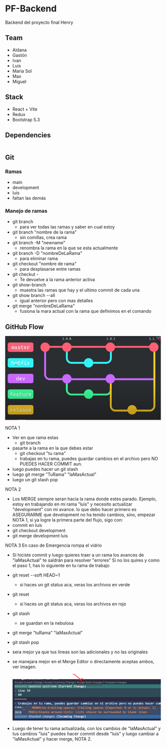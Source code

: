 # PF-Backend

Backend del proyecto final Henry

## Team

- Aldana
- Gastón
- Ivan
- Luis
- Maria Sol
- Max
- Miguel

## Stack

- React + Vite
- Redux
- Bootstrap 5.3

## Dependencies

```js
```

## Git

### Ramas

- main
- development
- luis
- faltan las demás

### Manejo de ramas

- git branch
  - para ver todas las ramas y saber en cual estoy
- git branch "nombre de la rama"
  -	sin comillas, crea rama
- git branch -M "newname"
  - renombra la rama en la que se esta actualmente
- git branch -D "nombreDeLaRama"
  - para eliminar rama
- git checkout "nombre de rama"
  - para desplasarse entre ramas
-	git checkut -
	-	Te devuelve a la rama anterior activa
- git show-branch
  - muestra las ramas que hay y el ultimo commit de cada una
- git show branch --all
  - igual anterior pero con mas detalles
- git merge "nombreDeLaRama"
  - fusiona la mara actual con la rama que definimos en el comando

## GitHub Flow

  ![alt text](GitFlow.png)

NOTA 1

- Ver en que rama estas
  - git branch
- pasarte a la rama en la que debes estar
  - git checkout "tu rama"
  - trabajas en tu rama, puedes guardar cambios en el archivo pero NO PUEDES HACER COMMIT aun.
- luego puedes hacer un git stash
- luego git merge "TuRama" "laMasActual"
- luego un git stash pop

NOTA 2

- Los MERGE siempre seran hacia la rama donde estes parado.
Ejemplo, estoy en trabajando en mi rama "luis" y necesito actualizar "development" con mi avance.
lo que debo hacer primero es ASEGURARME que development no ha tenido cambios, sino, empezar NOTA 1,
si ya logre la primera parte del flujo, sigo con:
- commit en luis
- git checkout development
- git merge development luis

NOTA 3
En caso de Emergencia rompa el vidrio

- Si hiciste commit y luego quieres traer a un rama los avances
  de "laMasActual" te saldrán para resolver "errores"
Si no los quires y como el paso 1,  has lo siguiente en tu rama de trabajo
- git reset --soft HEAD~1
  - si haces un git status aca, veras los archivos en verde
- git reset
  - si haces un git status aca, veras los archivos en rojo
- git stash
  - se guardan en la nebulosa
- git merge "tuRama" "laMasActual"
- git stash pop
- sera mejor ya que tus lineas son las adicionales y no las originales
- se manejara mejor en el Merge Editor o directamente aceptas ambos, ver imagen.
  
  ![alt text](merge.png)

- Luego de tener tu rama actualizada, con los cambios de "laMasActual" y tus cambios "luis"
   puedes hacer commit desde "luis" y luego cambiar a "laMasActual" y hacer merge, NOTA 2.
